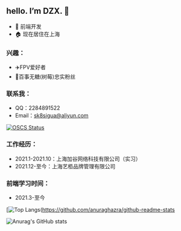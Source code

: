 ## hello. I’m DZX.  👋
 - 🙋 前端开发 
 - 🏠 现在居住在上海
### 兴趣：
 -  ✈️FPV爱好者 
 -  🥤百事无糖(树莓)忠实粉丝  
### 联系我： 
 - QQ：2284891522
 - Email：sk8sigua@aliyun.com

 [![OSCS Status](https://www.oscs1024.com/platform/badge/SK-Luffa/note.svg?size=small)](https://www.oscs1024.com/project/SK-Luffa/note?ref=badge_small)

 
 
### 工作经历：
   * 2021.1-2021.10：上海加谷网络科技有限公司（实习）
   * 2021.12-至今：上海艺栢品牌管理有限公司
### 前端学习时间：
   * 2021.3-至今   

[![Top Langs](https://github-readme-stats.vercel.app/api/top-langs/?username=anuraghazra&layout=compact&show_icons=true&theme=transparent)(https://github.com/anuraghazra/github-readme-stats

![Anurag's GitHub stats](https://github-readme-stats.vercel.app/api?username=SK-Luffa&show_icons=true&theme=transparent)




 
